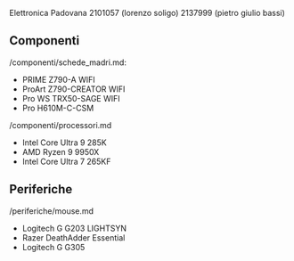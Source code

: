 Elettronica Padovana
2101057 (lorenzo soligo)
2137999 (pietro giulio bassi)

## Componenti
/componenti/schede_madri.md:
- PRIME Z790-A WIFI
- ProArt Z790-CREATOR WIFI
- Pro WS TRX50-SAGE WIFI
- Pro H610M-C-CSM

/componenti/processori.md
- Intel Core Ultra 9 285K
- AMD Ryzen 9 9950X
- Intel Core Ultra 7 265KF

## Periferiche
/periferiche/mouse.md
- Logitech G G203 LIGHTSYN
- Razer DeathAdder Essential
- Logitech G G305
